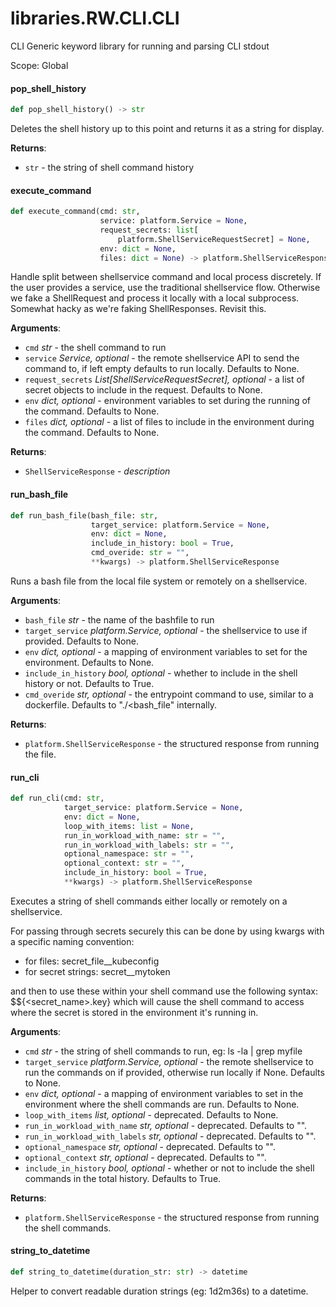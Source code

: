 <a id="libraries.RW.CLI.CLI"></a>

# libraries.RW.CLI.CLI

CLI Generic keyword library for running and parsing CLI stdout

Scope: Global

<a id="libraries.RW.CLI.CLI.pop_shell_history"></a>

#### pop\_shell\_history

```python
def pop_shell_history() -> str
```

Deletes the shell history up to this point and returns it as a string for display.

**Returns**:

- `str` - the string of shell command history

<a id="libraries.RW.CLI.CLI.execute_command"></a>

#### execute\_command

```python
def execute_command(cmd: str,
                    service: platform.Service = None,
                    request_secrets: list[
                        platform.ShellServiceRequestSecret] = None,
                    env: dict = None,
                    files: dict = None) -> platform.ShellServiceResponse
```

Handle split between shellservice command and local process discretely.
If the user provides a service, use the traditional shellservice flow.
Otherwise we fake a ShellRequest and process it locally with a local subprocess.
Somewhat hacky as we're faking ShellResponses. Revisit this.

**Arguments**:

- `cmd` _str_ - the shell command to run
- `service` _Service, optional_ - the remote shellservice API to send the command to, if left empty defaults to run locally. Defaults to None.
- `request_secrets` _List[ShellServiceRequestSecret], optional_ - a list of secret objects to include in the request. Defaults to None.
- `env` _dict, optional_ - environment variables to set during the running of the command. Defaults to None.
- `files` _dict, optional_ - a list of files to include in the environment during the command. Defaults to None.
  

**Returns**:

- `ShellServiceResponse` - _description_

<a id="libraries.RW.CLI.CLI.run_bash_file"></a>

#### run\_bash\_file

```python
def run_bash_file(bash_file: str,
                  target_service: platform.Service = None,
                  env: dict = None,
                  include_in_history: bool = True,
                  cmd_overide: str = "",
                  **kwargs) -> platform.ShellServiceResponse
```

Runs a bash file from the local file system or remotely on a shellservice.

**Arguments**:

- `bash_file` _str_ - the name of the bashfile to run
- `target_service` _platform.Service, optional_ - the shellservice to use if provided. Defaults to None.
- `env` _dict, optional_ - a mapping of environment variables to set for the environment. Defaults to None.
- `include_in_history` _bool, optional_ - whether to include in the shell history or not. Defaults to True.
- `cmd_overide` _str, optional_ - the entrypoint command to use, similar to a dockerfile. Defaults to "./<bash_file" internally.
  

**Returns**:

- `platform.ShellServiceResponse` - the structured response from running the file.

<a id="libraries.RW.CLI.CLI.run_cli"></a>

#### run\_cli

```python
def run_cli(cmd: str,
            target_service: platform.Service = None,
            env: dict = None,
            loop_with_items: list = None,
            run_in_workload_with_name: str = "",
            run_in_workload_with_labels: str = "",
            optional_namespace: str = "",
            optional_context: str = "",
            include_in_history: bool = True,
            **kwargs) -> platform.ShellServiceResponse
```

Executes a string of shell commands either locally or remotely on a shellservice.

For passing through secrets securely this can be done by using kwargs with a specific naming convention:
- for files: secret_file__kubeconfig
- for secret strings: secret__mytoken

and then to use these within your shell command use the following syntax: $${<secret_name>.key} which will cause the shell command to access where
the secret is stored in the environment it's running in.

**Arguments**:

- `cmd` _str_ - the string of shell commands to run, eg: ls -la | grep myfile
- `target_service` _platform.Service, optional_ - the remote shellservice to run the commands on if provided, otherwise run locally if None. Defaults to None.
- `env` _dict, optional_ - a mapping of environment variables to set in the environment where the shell commands are run. Defaults to None.
- `loop_with_items` _list, optional_ - deprecated. Defaults to None.
- `run_in_workload_with_name` _str, optional_ - deprecated. Defaults to "".
- `run_in_workload_with_labels` _str, optional_ - deprecated. Defaults to "".
- `optional_namespace` _str, optional_ - deprecated. Defaults to "".
- `optional_context` _str, optional_ - deprecated. Defaults to "".
- `include_in_history` _bool, optional_ - whether or not to include the shell commands in the total history. Defaults to True.
  

**Returns**:

- `platform.ShellServiceResponse` - the structured response from running the shell commands.

<a id="libraries.RW.CLI.CLI.string_to_datetime"></a>

#### string\_to\_datetime

```python
def string_to_datetime(duration_str: str) -> datetime
```

Helper to convert readable duration strings (eg: 1d2m36s) to a datetime.

